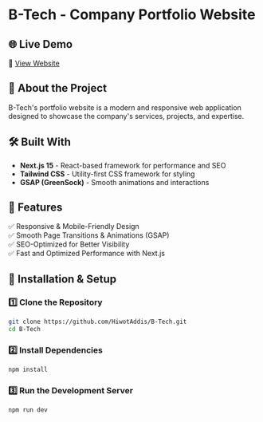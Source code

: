 # B-Tech - Company Portfolio Website

## 🌐 Live Demo

🔗 [View Website](https://b-tech.vercel.app/)

## 📖 About the Project

B-Tech's portfolio website is a modern and responsive web application designed to showcase the company's services, projects, and expertise.

## 🛠️ Built With

- **Next.js 15** - React-based framework for performance and SEO
- **Tailwind CSS** - Utility-first CSS framework for styling
- **GSAP (GreenSock)** - Smooth animations and interactions

## 📸 Features

✅ Responsive & Mobile-Friendly Design  
✅ Smooth Page Transitions & Animations (GSAP)  
✅ SEO-Optimized for Better Visibility  
✅ Fast and Optimized Performance with Next.js

## 🚀 Installation & Setup

### 1️⃣ Clone the Repository

```sh
git clone https://github.com/HiwotAddis/B-Tech.git
cd B-Tech
```

### 2️⃣ Install Dependencies

```sh
npm install
```

### 3️⃣ Run the Development Server

```sh
npm run dev
```
